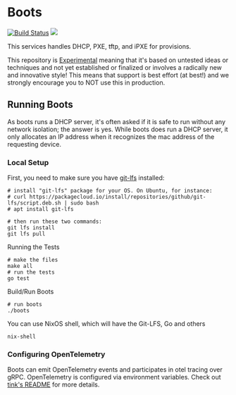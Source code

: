 # Boots

[![Build Status](https://github.com/tinkerbell/boots/workflows/For%20each%20commit%20and%20PR/badge.svg)](https://github.com/tinkerbell/boots/actions?query=workflow%3A%22For+each+commit+and+PR%22+branch%3Amaster)
![](https://img.shields.io/badge/Stability-Experimental-red.svg)

This services handles DHCP, PXE, tftp, and iPXE for provisions.

This repository is [Experimental](https://github.com/packethost/standards/blob/master/experimental-statement.md) meaning that it's based on untested ideas or techniques and not yet established or finalized or involves a radically new and innovative style!
This means that support is best effort (at best!) and we strongly encourage you to NOT use this in production.

## Running Boots

As boots runs a DHCP server, it's often asked if it is safe to run without any network isolation; the answer is yes. While boots does run a DHCP server, it only allocates an IP address when it recognizes the mac address of the requesting device.

### Local Setup

First, you need to make sure you have [git-lfs](https://github.com/git-lfs/git-lfs/wiki/Installation) installed:

```
# install "git-lfs" package for your OS. On Ubuntu, for instance:
# curl https://packagecloud.io/install/repositories/github/git-lfs/script.deb.sh | sudo bash
# apt install git-lfs

# then run these two commands:
git lfs install
git lfs pull
```

Running the Tests

```
# make the files
make all
# run the tests
go test
```

Build/Run Boots

```
# run boots
./boots
```

You can use NixOS shell, which will have the Git-LFS, Go and others

`nix-shell`

### Configuring OpenTelemetry

Boots can emit OpenTelemetry events and participates in otel tracing over
gRPC. OpenTelemetry is configured via environment variables. Check out
[tink's README](https://github.com/tinkerbell/tink) for more details.